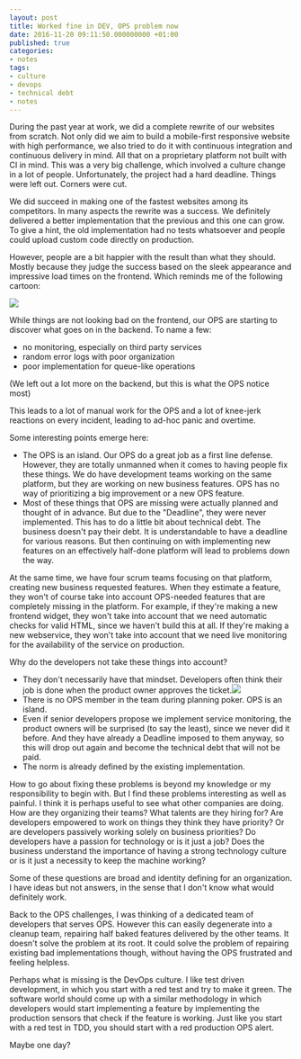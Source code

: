 ```yaml
---
layout: post
title: Worked fine in DEV, OPS problem now
date: 2016-11-20 09:11:50.000000000 +01:00
published: true
categories:
- notes
tags:
- culture
- devops
- technical debt
- notes
---
```


During the past year at work, we did a complete rewrite of our websites from scratch. Not only did we aim to build a mobile-first responsive website with high performance, we also tried to do it with continuous integration and continuous delivery in mind. All that on a proprietary platform not built with CI in mind. This was a very big challenge, which involved a culture change in a lot of people. Unfortunately, the project had a hard deadline. Things were left out. Corners were cut.

<!--more-->

We did succeed in making one of the fastest websites among its competitors. In many aspects the rewrite was a success. We definitely delivered a better implementation that the previous and this one can grow. To give a hint, the old implementation had no tests whatsoever and people could upload custom code directly on production.

However, people are a bit happier with the result than what they should. Mostly because they judge the success based on the sleek appearance and impressive load times on the frontend. Which reminds me of the following cartoon:

<img src="{{ site.baseurl }}/assets/2016/xxiyrya.png" />

While things are not looking bad on the frontend, our OPS are starting to discover what goes on in the backend. To name a few:
<ul>
<li>no monitoring, especially on third party services</li>
<li>random error logs with poor organization</li>
<li>poor implementation for queue-like operations</li>
</ul>

(We left out a lot more on the backend, but this is what the OPS notice most)

This leads to a lot of manual work for the OPS and a lot of knee-jerk reactions on every incident, leading to ad-hoc panic and overtime.

Some interesting points emerge here:
<ul>
<li>The OPS is an island. Our OPS do a great job as a first line defense. However, they are totally unmanned when it comes to having people fix these things. We do have development teams working on the same platform, but they are working on new business features. OPS has no way of prioritizing a big improvement or a new OPS feature.</li>
<li>Most of these things that OPS are missing were actually planned and thought of in advance. But due to the "Deadline", they were never implemented. This has to do a little bit about technical debt. The business doesn't pay their debt. It is understandable to have a deadline for various reasons. But then continuing on with implementing new features on an effectively half-done platform will lead to problems down the way.</li>
</ul>

At the same time, we have four scrum teams focusing on that platform, creating new business requested features. When they estimate a feature, they won't of course take into account OPS-needed features that are completely missing in the platform. For example, if they're making a new frontend widget, they won't take into account that we need automatic checks for valid HTML, since we haven't build this at all. If they're making a new webservice, they won't take into account that we need live monitoring for the availability of the service on production.

Why do the developers not take these things into account?
<ul>
<li>They don't necessarily have that mindset. Developers often think their job is done when the product owner approves the ticket.<img src="{{ site.baseurl }}/assets/2016/worked-in-dev.jpg" />
</li>
<li>There is no OPS member in the team during planning poker. OPS is an island.</li>
<li>Even if senior developers propose we implement service monitoring, the product owners will be surprised (to say the least), since we never did it before. And they have already a Deadline imposed to them anyway, so this will drop out again and become the technical debt that will not be paid.</li>
<li>The norm is already defined by the existing implementation.</li>
</ul>

How to go about fixing these problems is beyond my knowledge or my responsibility to begin with. But I find these problems interesting as well as painful. I think it is perhaps useful to see what other companies are doing. How are they organizing their teams? What talents are they hiring for? Are developers empowered to work on things they think they have priority? Or are developers passively working solely on business priorities? Do developers have a passion for technology or is it just a job? Does the business understand the importance of having a strong technology culture or is it just a necessity to keep the machine working?

Some of these questions are broad and identity defining for an organization. I have ideas but not answers, in the sense that I don't know what would definitely work.

Back to the OPS challenges, I was thinking of a dedicated team of developers that serves OPS. However this can easily degenerate into a cleanup team, repairing half baked features delivered by the other teams. It doesn't solve the problem at its root. It could solve the problem of repairing existing bad implementations though, without having the OPS frustrated and feeling helpless.

Perhaps what is missing is the DevOps culture. I like test driven development, in which you start with a red test and try to make it green. The software world should come up with a similar methodology in which developers would start implementing a feature by implementing the production sensors that check if the feature is working. Just like you start with a red test in TDD, you should start with a red production OPS alert.

Maybe one day?
